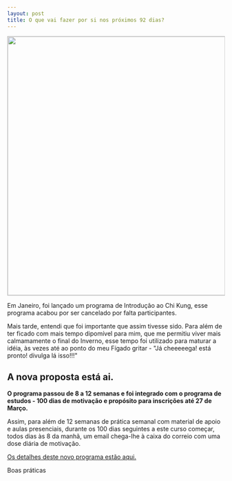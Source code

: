 ```yaml
---
layout: post
title: O que vai fazer por si nos próximos 92 dias?
---
```

<p align="center"><img src="http://lourencoazevedo.com/pimagens/zero.jpg" style="border: 1px solid #ccc; padding: 0px; width: 600px"></p>

Em Janeiro, foi lançado um programa de Introdução ao Chi Kung, esse programa acabou por ser cancelado por falta participantes. 

Mais tarde, entendi que foi importante que assim tivesse sido. Para além de ter ficado com mais tempo dipomível para mim, que me permitiu viver mais calmamamente o final do Inverno, esse tempo foi utilizado para maturar a idéia, às vezes até ao ponto do meu Fígado gritar - "Já cheeeeega! está pronto! divulga lá isso!!!"

## A nova proposta está ai. 

**O programa passou de 8 a 12 semanas e foi integrado com o programa de estudos - 100 dias de motivação e propósito para inscrições até 27 de Março.** 

Assim, para além de 12 semanas de prática semanal com material de apoio e aulas presenciais, durante os 100 dias seguintes a este curso começar, todos dias às 8 da manhã, um email chega-lhe à caixa do correio com uma dose diária de motivação. 

[Os detalhes deste novo programa estão aqui.](http://lourencoazevedo.com/zero.html)

Boas práticas 